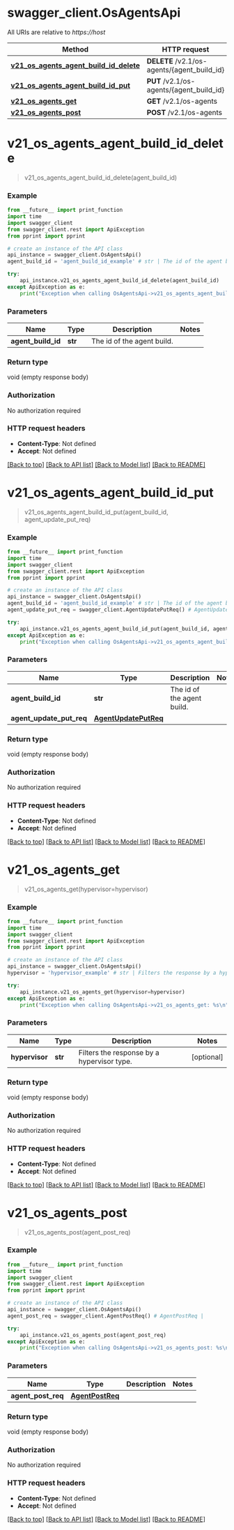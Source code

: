 # swagger_client.OsAgentsApi

All URIs are relative to *https://host*

Method | HTTP request | Description
------------- | ------------- | -------------
[**v21_os_agents_agent_build_id_delete**](OsAgentsApi.md#v21_os_agents_agent_build_id_delete) | **DELETE** /v2.1/os-agents/{agent_build_id} | 
[**v21_os_agents_agent_build_id_put**](OsAgentsApi.md#v21_os_agents_agent_build_id_put) | **PUT** /v2.1/os-agents/{agent_build_id} | 
[**v21_os_agents_get**](OsAgentsApi.md#v21_os_agents_get) | **GET** /v2.1/os-agents | 
[**v21_os_agents_post**](OsAgentsApi.md#v21_os_agents_post) | **POST** /v2.1/os-agents | 


# **v21_os_agents_agent_build_id_delete**
> v21_os_agents_agent_build_id_delete(agent_build_id)



### Example
```python
from __future__ import print_function
import time
import swagger_client
from swagger_client.rest import ApiException
from pprint import pprint

# create an instance of the API class
api_instance = swagger_client.OsAgentsApi()
agent_build_id = 'agent_build_id_example' # str | The id of the agent build. 

try:
    api_instance.v21_os_agents_agent_build_id_delete(agent_build_id)
except ApiException as e:
    print("Exception when calling OsAgentsApi->v21_os_agents_agent_build_id_delete: %s\n" % e)
```

### Parameters

Name | Type | Description  | Notes
------------- | ------------- | ------------- | -------------
 **agent_build_id** | **str**| The id of the agent build.  | 

### Return type

void (empty response body)

### Authorization

No authorization required

### HTTP request headers

 - **Content-Type**: Not defined
 - **Accept**: Not defined

[[Back to top]](#) [[Back to API list]](../README.md#documentation-for-api-endpoints) [[Back to Model list]](../README.md#documentation-for-models) [[Back to README]](../README.md)

# **v21_os_agents_agent_build_id_put**
> v21_os_agents_agent_build_id_put(agent_build_id, agent_update_put_req)



### Example
```python
from __future__ import print_function
import time
import swagger_client
from swagger_client.rest import ApiException
from pprint import pprint

# create an instance of the API class
api_instance = swagger_client.OsAgentsApi()
agent_build_id = 'agent_build_id_example' # str | The id of the agent build. 
agent_update_put_req = swagger_client.AgentUpdatePutReq() # AgentUpdatePutReq | 

try:
    api_instance.v21_os_agents_agent_build_id_put(agent_build_id, agent_update_put_req)
except ApiException as e:
    print("Exception when calling OsAgentsApi->v21_os_agents_agent_build_id_put: %s\n" % e)
```

### Parameters

Name | Type | Description  | Notes
------------- | ------------- | ------------- | -------------
 **agent_build_id** | **str**| The id of the agent build.  | 
 **agent_update_put_req** | [**AgentUpdatePutReq**](AgentUpdatePutReq.md)|  | 

### Return type

void (empty response body)

### Authorization

No authorization required

### HTTP request headers

 - **Content-Type**: Not defined
 - **Accept**: Not defined

[[Back to top]](#) [[Back to API list]](../README.md#documentation-for-api-endpoints) [[Back to Model list]](../README.md#documentation-for-models) [[Back to README]](../README.md)

# **v21_os_agents_get**
> v21_os_agents_get(hypervisor=hypervisor)



### Example
```python
from __future__ import print_function
import time
import swagger_client
from swagger_client.rest import ApiException
from pprint import pprint

# create an instance of the API class
api_instance = swagger_client.OsAgentsApi()
hypervisor = 'hypervisor_example' # str | Filters the response by a hypervisor type.  (optional)

try:
    api_instance.v21_os_agents_get(hypervisor=hypervisor)
except ApiException as e:
    print("Exception when calling OsAgentsApi->v21_os_agents_get: %s\n" % e)
```

### Parameters

Name | Type | Description  | Notes
------------- | ------------- | ------------- | -------------
 **hypervisor** | **str**| Filters the response by a hypervisor type.  | [optional] 

### Return type

void (empty response body)

### Authorization

No authorization required

### HTTP request headers

 - **Content-Type**: Not defined
 - **Accept**: Not defined

[[Back to top]](#) [[Back to API list]](../README.md#documentation-for-api-endpoints) [[Back to Model list]](../README.md#documentation-for-models) [[Back to README]](../README.md)

# **v21_os_agents_post**
> v21_os_agents_post(agent_post_req)



### Example
```python
from __future__ import print_function
import time
import swagger_client
from swagger_client.rest import ApiException
from pprint import pprint

# create an instance of the API class
api_instance = swagger_client.OsAgentsApi()
agent_post_req = swagger_client.AgentPostReq() # AgentPostReq | 

try:
    api_instance.v21_os_agents_post(agent_post_req)
except ApiException as e:
    print("Exception when calling OsAgentsApi->v21_os_agents_post: %s\n" % e)
```

### Parameters

Name | Type | Description  | Notes
------------- | ------------- | ------------- | -------------
 **agent_post_req** | [**AgentPostReq**](AgentPostReq.md)|  | 

### Return type

void (empty response body)

### Authorization

No authorization required

### HTTP request headers

 - **Content-Type**: Not defined
 - **Accept**: Not defined

[[Back to top]](#) [[Back to API list]](../README.md#documentation-for-api-endpoints) [[Back to Model list]](../README.md#documentation-for-models) [[Back to README]](../README.md)

